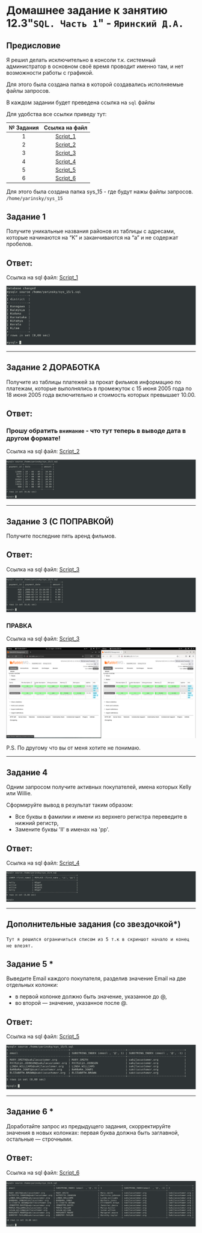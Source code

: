 # Домашнее задание к занятию 12.3"`SQL. Часть 1`" - `Яринский Д.А.`

## Предисловие 

Я решил делать исключительно в консоли т.к. системный администратор в основном своё время проводит именно там, и нет возможности работы с графикой.

Для этого была создана папка в которой создавались исполняемые файлы запросов.

В каждом задании будет преведена ссылка на `sql` файлы

Для удобства все ссылки приведу тут:

| № Задания   | Ссылка на файл           | 
|:-----------:|:------------------------:|
| 1           | [Script_1](script/1.sql) |
| 2           | [Script_2](script/2.sql) |
| 3           | [Script_3](script/3.sql) |
| 4           | [Script_4](script/4.sql) |
| 5           | [Script_5](script/5.sql) |
| 6           | [Script_6](script/6.sql) |

Для этого была создана папка sys_15 - где будут нажы файлы запросов.
`/home/yarinsky/sys_15`


## Задание 1

Получите уникальные названия районов из таблицы с адресами, которые начинаются на “K” и заканчиваются на “a” и не содержат пробелов.

## Ответ:

Ссылка на sql файл: [Script_1](script/1.sql)

![](img/1.png)

---

## Задание 2 ДОРАБОТКА

Получите из таблицы платежей за прокат фильмов информацию по платежам, которые выполнялись в промежуток с 15 июня 2005 года по 18 июня 2005 года включительно и стоимость которых превышает 10.00.

## Ответ:

### Прошу обратить `внимание` - что тут теперь в выводе дата в другом формате!

Ссылка на sql файл: [Script_2](script/2.sql)

![](img/2.png)


---

## Задание 3 (С ПОПРАВКОЙ)

Получите последние пять аренд фильмов.

## Ответ:

Ссылка на sql файл: [Script_3](script/3.sql)

![](img/3.png)


### ПРАВКА

Ссылка на sql файл: [Script_3](script/3.1.sql)

![](img/3.1.png)

P.S. По другому что вы от меня хотите не понимаю.


---

## Задание 4

Одним запросом получите активных покупателей, имена которых Kelly или Willie.

Сформируйте вывод в результат таким образом:

- Все буквы в фамилии и имени из верхнего регистра переведите в нижний регистр,
- Замените буквы 'll' в именах на 'pp'.

## Ответ:

Ссылка на sql файл: [Script_4](script/4.sql)

![](img/4.png)

---
## Дополнительные задания (со звездочкой*)

`Тут я решился ограничиться списом из 5 т.к в скриншот начало и конец не влезят.`

## Задание 5 *

Выведите Email каждого покупателя, разделив значение Email на две отдельных колонки: 
- в первой колонке должно быть значение, указанное до @, 
- во второй — значение, указанное после @.

## Ответ: 



Ссылка на sql файл: [Script_5](script/5.sql)

![](img/5.png)

---

## Задание 6 *

Доработайте запрос из предыдущего задания, скорректируйте значения в новых колонках: первая буква должна быть заглавной, остальные — строчными.

## Ответ: 

Ссылка на sql файл: [Script_6](script/6.sql)

![](img/6.png)
